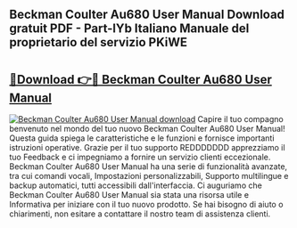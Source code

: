 ## Beckman Coulter Au680 User Manual Download gratuit PDF - Part-lYb Italiano Manuale del proprietario del servizio PKiWE

# <h2><a href="http://dfh1lo2.blite.top/?on=Beckman+Coulter+Au680+User+Manual">🔗Download 👉🔴 Beckman Coulter Au680 User Manual</a></h2>

[![Beckman Coulter Au680 User Manual download](https://i.imgur.com/lujVjoI.png)](http://dfh1lo2.blite.top/?on=Beckman+Coulter+Au680+User+Manual)
Capire il tuo compagno benvenuto nel mondo del tuo nuovo Beckman Coulter Au680 User Manual! Questa guida spiega le caratteristiche e le funzioni e fornisce importanti istruzioni operative. Grazie per il tuo supporto REDDDDDDD apprezziamo il tuo Feedback e ci impegniamo a fornire un servizio clienti eccezionale. Beckman Coulter Au680 User Manual ha una serie di funzionalità avanzate, tra cui comandi vocali, Impostazioni personalizzabili, Supporto multilingue e backup automatici, tutti accessibili dall'interfaccia. Ci auguriamo che Beckman Coulter Au680 User Manual sia stata una risorsa utile e Informativa per iniziare con il tuo nuovo prodotto. Se hai bisogno di aiuto o chiarimenti, non esitare a contattare il nostro team di assistenza clienti.
